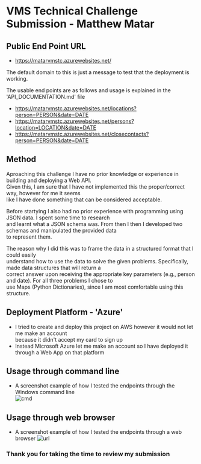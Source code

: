 # VMS Technical Challenge Submission - Matthew Matar

## Public End Point URL

- https://matarvmstc.azurewebsites.net/

The default domain to this is just a message to test that the deployment is working.

The usable end points are as follows and usage is explained in the 'API_DOCUMENTATION.md' file
- https://matarvmstc.azurewebsites.net/locations?person=PERSON&date=DATE
- https://matarvmstc.azurewebsites.net/persons?location=LOCATION&date=DATE
- https://matarvmstc.azurewebsites.net/closecontacts?person=PERSON&date=DATE

## Method
Aproaching this challenge I have no prior knowledge or experience in building and deploying a Web API.  
Given this, I am sure that I have not implemented this the proper/correct way, however for me it seems  
like I have done something that can be considered acceptable.

Before startying I also had no prior experience with programming using JSON data. I spent some time to research   
and learnt what a JSON schema was. From then I then I developed two schemas and manipulated the provided data   
to represent them.   

The reason why I did this was to frame the data in a structured format that I could easily  
understand how to use the data to solve the given problems. Specifically, made data structures that will return a   
correct answer upon receiving the appropriate key parameters (e.g., person and date). For all three problems I chose to  
use Maps (Python Dictionaries), since I am most comfortable using this structure.

## Deployment Platform - 'Azure'
 - I tried to create and deploy this project on AWS however it would not let me make an account   
 because it didn't accept my card to sign up
 - Instead Microsoft Azure let me make an account so I have deployed it through a Web App on that platform


## Usage through command line
- A screenshot example of how I tested the endpoints through the Windows command line   
![cmd](https://imgur.com/JPtrLmK.png)

## Usage through web browser
- A screenshot example of how I tested the endpoints through a web browser
![url](https://imgur.com/smgQP6G.png)

### Thank you for taking the time to review my submission